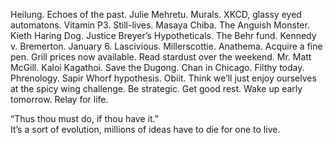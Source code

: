 Heilung. Echoes of the past. Julie Mehretu. Murals. XKCD, glassy eyed automatons. Vitamin P3. Still-lives. Masaya Chiba. The Anguish Monster. Kieth Haring Dog. Justice Breyer’s Hypotheticals. The Behr fund. Kennedy v. Bremerton. January 6\. Lascivious. Millerscottie. Anathema. Acquire a fine pen. Grill prices now available. Read stardust over the weekend. Mr. Matt McGill. Kaloi Kagathoi. Save the Dugong. Chan in Chicago. Filthy today. Phrenology. Sapir Whorf hypothesis. Obiit. Think we’ll just enjoy ourselves at the spicy wing challenge. Be strategic. Get good rest. Wake up early tomorrow. Relay for life.

“Thus thou must do, if thou have it.”  
It’s a sort of evolution, millions of ideas have to die for one to live.